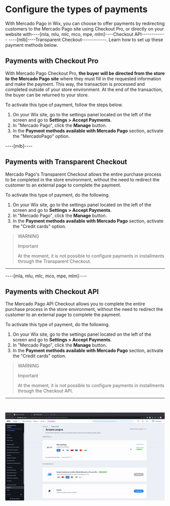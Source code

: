 # Configure the types of payments

With Mercado Pago in Wix, you can choose to offer payments by redirecting customers to the Mercado Pago site using Checkout Pro, or directly on your website with----[mla, mlu, mlc, mco, mpe, mlm]----Checkout API------------ ----[mlb]----Transparent Checkout------------. Learn how to set up these payment methods below.

## Payments with Checkout Pro

With Mercado Pago Checkout Pro, **the buyer will be directed from the store to the Mercado Pago site** where they must fill in the requested information and make the payment. This way, the transaction is processed and completed outside of your store environment. At the end of the transaction, the buyer can be returned to your store.

To activate this type of payment, follow the steps below.

1. On your Wix site, go to the settings panel located on the left of the screen and go to **Settings > Accept Payments**.
1. In "Mercado Pago", click the **Manage** button.
1. In the **Payment methods available with Mercado Pago** section, activate the "MercadoPago" option.

----[mlb]----
## Payments with Transparent Checkout

Mercado Pago's Transparent Checkout allows the entire purchase process to be completed in the store environment, without the need to redirect the customer to an external page to complete the payment.

To activate this type of payment, do the following.

1. On your Wix site, go to the settings panel located on the left of the screen and go to **Settings > Accept Payments**.
1. In "Mercado Pago", click the **Manage** button.
1. In the **Payment methods available with Mercado Pago** section, activate the "Credit cards" option.

> WARNING
>
> Important
>
> At the moment, it is not possible to configure payments in installments through the Transparent Checkout.

------------

----[mla, mlu, mlc, mco, mpe, mlm]----
## Payments with Checkout API

The Mercado Pago API Checkout allows you to complete the entire purchase process in the store environment, without the need to redirect the customer to an external page to complete the payment.

To activate this type of payment, do the following.

1. On your Wix site, go to the settings panel located on the left of the screen and go to **Settings > Accept Payments**.
1. In "Mercado Pago", click the **Manage** button.
1. In the **Payment methods available with Mercado Pago** section, activate the "Credit cards" option.

> WARNING
>
> Important
>
> At the moment, it is not possible to configure payments in installments through the Checkout API.

------------

<p>&nbsp;</p>

![Activating Checkout API](/images/wix/activar-choapi.gif)
<p>&nbsp;</p>